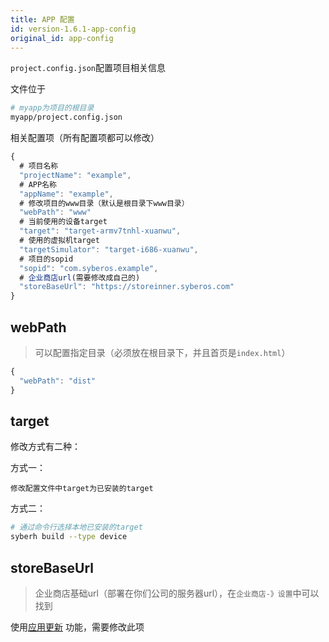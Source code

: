 ```yaml
---
title: APP 配置
id: version-1.6.1-app-config
original_id: app-config
---
```


`project.config.json`配置项目相关信息

文件位于
```bash
# myapp为项目的根目录
myapp/project.config.json
```

相关配置项（所有配置项都可以修改）
```javascript
{
  # 项目名称
  "projectName": "example",
  # APP名称
  "appName": "example",
  # 修改项目的www目录（默认是根目录下www目录）
  "webPath": "www"
  # 当前使用的设备target
  "target": "target-armv7tnhl-xuanwu",
  # 使用的虚拟机target
  "targetSimulator": "target-i686-xuanwu",
  # 项目的sopid
  "sopid": "com.syberos.example",
  # 企业商店url(需要修改成自己的)
  "storeBaseUrl": "https://storeinner.syberos.com"
}
```

## webPath

> 可以配置指定目录（必须放在根目录下，并且首页是`index.html`）

```javascript
{
  "webPath": "dist"
}
```

## target

修改方式有二种：

方式一： 

    修改配置文件中target为已安装的target

方式二： 
```bash
# 通过命令行选择本地已安装的target
syberh build --type device 
```

## storeBaseUrl

> 企业商店基础url（部署在你们公司的服务器url），在`企业商店-》设置`中可以找到

使用[应用更新](/docs/apis/update/check.html) 功能，需要修改此项
